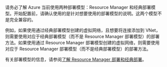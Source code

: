 请务必了解 Azure 当前使用两种部署模型：Resource Manager 和经典部署模型。开始配置前，请确认使用的是针对想要使用的部署模型的说明。这两个模型不是完全兼容的。

例如，如果使用通过经典部署模型创建的虚拟网络，且想要将连接添加到 VNet，则需要使用对应于经典部署模型（而不是 Resource Manager 部署模型）的部署方法。如果使用通过 Resource Manager 部署模型创建的虚拟网络，则需要使用对应于 Resource Manager 部署模型（而不是经典部署模型）的部署方法。

有关部署模型的信息，请参阅[了解 Resource Manager 部署和经典部署](../articles/azure-resource-manager/resource-manager-deployment-model.md)。

<!---HONumber=Mooncake_1219_2016-->